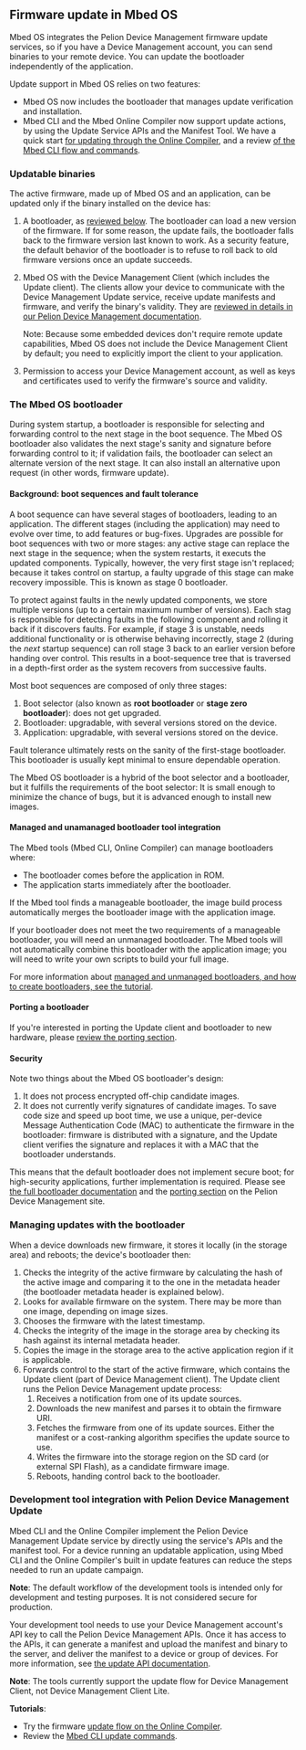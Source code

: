 ## Firmware update in Mbed OS

Mbed OS integrates the Pelion Device Management firmware update services, so if you have a Device Management account, you can send binaries to your remote device. You can update the bootloader independently of the application.

Update support in Mbed OS relies on two features:

- Mbed OS now includes the bootloader that manages update verification and installation.
- Mbed CLI and the Mbed Online Compiler now support update actions, by using the Update Service APIs and the Manifest Tool. We have a quick start [for updating through the Online Compiler](https://cloud.mbed.com/guides/pelion-firmware-update), and a review [of the Mbed CLI flow and commands](https://os.mbed.com/docs/v5.10/tools/cli-update.html).

### Updatable binaries

The active firmware, made up of Mbed OS and an application, can be updated only if the binary installed on the device has:

1. A bootloader, as [reviewed below](#the-mbed-os-bootloader). The bootloader can load a new version of the firmware. If for some reason, the update fails, the bootloader falls back to the firmware version last known to work. As a security feature, the default behavior of the bootloader is to refuse to roll back to old firmware versions once an update succeeds.
1. Mbed OS with the Device Management Client (which includes the Update client). The clients allow your device to communicate with the Device Management Update service, receive update manifests and firmware, and verify the binary's validity. They are [reviewed in details in our Pelion Device Management documentation](https://cloud.mbed.com/docs/current/updating-firmware/index.html).

    Note: Because some embedded devices don't require remote update capabilities, Mbed OS does not include the Device Management Client by default; you need to explicitly import the client to your application.

1. Permission to access your Device Management account, as well as keys and certificates used to verify the firmware's source and validity.

### The Mbed OS bootloader

During system startup, a bootloader is responsible for selecting and forwarding control to the next stage in the boot sequence. The Mbed OS bootloader also validates the next stage's sanity and signature before forwarding control to it; if validation fails, the bootloader can select an alternate version of the next stage. It can also install an alternative upon request (in other words, firmware update).

#### Background: boot sequences and fault tolerance

A boot sequence can have several stages of bootloaders, leading to an application. The different stages (including the application) may need to evolve over time, to add features or bug-fixes. Upgrades are possible for boot sequences with two or more stages: any active stage can replace the next stage in the sequence; when the system restarts, it executs the updated components. Typically, however, the very first stage isn't replaced; because it takes control on startup, a faulty upgrade of this stage can make recovery impossible. This is known as stage 0 bootloader.

To protect against faults in the newly updated components, we store multiple versions (up to a certain maximum number of versions). Each stag is responsible for detecting faults in the following component and rolling it back if it discovers faults. For example, if stage 3 is unstable, needs additional functionality or is otherwise behaving incorrectly, stage 2 (during the *next* startup sequence) can roll stage 3 back to an earlier version before handing over control. This results in a boot-sequence tree that is traversed in a depth-first order as the system recovers from successive faults.

Most boot sequences are composed of only three stages:

1. Boot selector (also known as **root bootloader** or **stage zero bootloader**): does not get upgraded.
1. Bootloader: upgradable, with several versions stored on the device.
1. Application: upgradable, with several versions stored on the device.

Fault tolerance ultimately rests on the sanity of the first-stage bootloader. This bootloader is usually kept minimal to ensure dependable operation.

The Mbed OS bootloader is a hybrid of the boot selector and a bootloader, but it fulfills the requirements of the boot selector: It is small enough to minimize the chance of bugs, but it is advanced enough to install new images.

#### Managed and unamanaged bootloader tool integration

The Mbed tools (Mbed CLI, Online Compiler) can manage bootloaders where:

- The bootloader comes before the application in ROM.
- The application starts immediately after the bootloader.

If the Mbed tool finds a manageable bootloader, the image build process automatically merges the bootloader image with the application image.

If your bootloader does not meet the two requirements of a manageable bootloader, you will need an unmanaged bootloader. The Mbed tools will not automatically combine this bootloader with the application image; you will need to write your own scripts to build your full image.

For more information about [managed and unmanaged bootloaders, and how to create bootloaders, see the tutorial](/docs/v5.10/tutorials/bootloader.html).

#### Porting a bootloader

If you're interested in porting the Update client and bootloader to new hardware, please [review the porting section](/docs/v5.10/porting/bootloader.html).

#### Security

Note two things about the Mbed OS bootloader's design:

1. It does not process encrypted off-chip candidate images.
1. It does not currently verify signatures of candidate images. To save code size and speed up boot time, we use a unique, per-device Message Authentication Code (MAC) to authenticate the firmware in the bootloader: firmware is distributed with a signature, and the Update client verifies the signature and replaces it with a MAC that the bootloader understands.

This means that the default bootloader does not implement secure boot; for high-security applications, further implementation is required. Please see [the full bootloader documentation](https://cloud.mbed.com/docs/latest/updating-firmware/bootloaders.html) and the [porting section](https://cloud.mbed.com/docs/current/porting/porting-the-device-management-update-client.html) on the Pelion Device Management site.

### Managing updates with the bootloader

When a device downloads new firmware, it stores it locally (in the storage area) and reboots; the device's bootloader then:

1. Checks the integrity of the active firmware by calculating the hash of the active image and comparing it to the one in the metadata header (the bootloader metadata header is explained below).
1. Looks for available firmware on the system. There may be more than one image, depending on image sizes.
1. Chooses the firmware with the latest timestamp.
1. Checks the integrity of the image in the storage area by checking its hash against its internal metadata header.
1. Copies the image in the storage area to the active application region if it is applicable.
1. Forwards control to the start of the active firmware, which contains the Update client (part of Device Management client). The Update client runs the Pelion Device Management update process:
    1. Receives a notification from one of its update sources.
    1. Downloads the new manifest and parses it to obtain the firmware URI.
    1. Fetches the firmware from one of its update sources. Either the manifest or a cost-ranking algorithm specifies the update source to use.
    1. Writes the firmware into the storage region on the SD card (or external SPI Flash), as a candidate firmware image.
    1. Reboots, handing control back to the bootloader.

### Development tool integration with Pelion Device Management Update

Mbed CLI and the Online Compiler implement the Pelion Device Management Update service by directly using the service's APIs and the manifest tool. For a device running an updatable application, using Mbed CLI and the Online Compiler's built in update features can reduce the steps needed to run an update campaign.

<span class="notes">**Note**: The default workflow of the development tools is intended only for development and testing purposes. It is not considered secure for production.</span>

Your development tool needs to use your Device Management account's API key to call the Pelion Device Management APIs. Once it has access to the APIs, it can generate a manifest and upload the manifest and binary to the server, and deliver the manifest to a device or group of devices. For more information, see [the update API documentation](https://cloud.mbed.com/docs/latest/service-api-references/update-service.html).

<span class="notes">**Note**: The tools currently support the update flow for Device Management Client, not Device Management Client Lite.</span>

**Tutorials**:

- Try the firmware [update flow on the Online Compiler](https://cloud.mbed.com/guides/pelion-firmware-update).
- Review the [Mbed CLI update commands](https://os.mbed.com/docs/v5.10/tools/cli-update.html).
